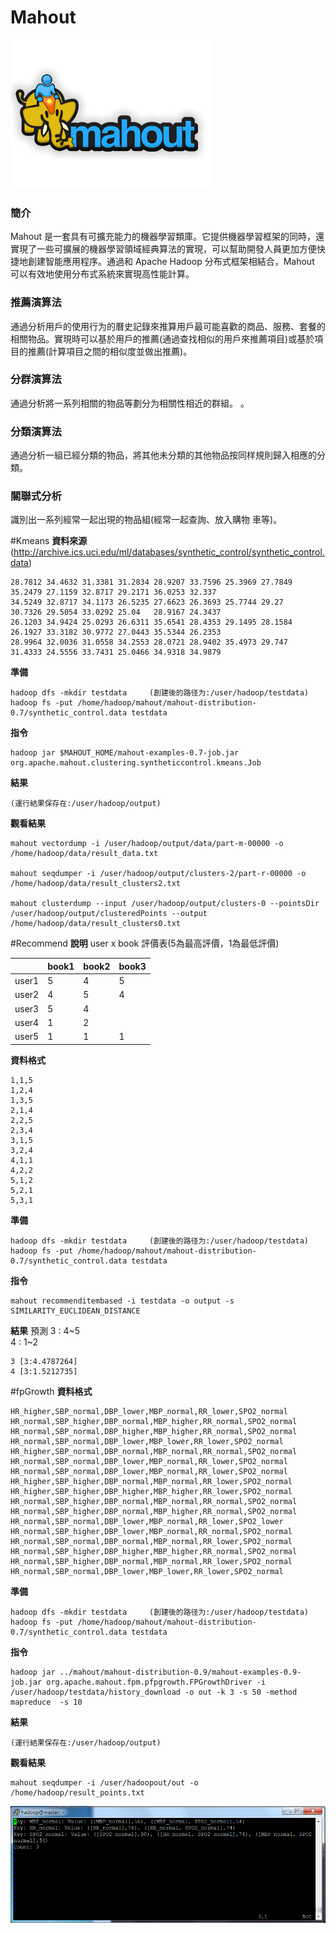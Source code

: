 # Mahout
![](images/mahout-logo-transparent-400.png)
### 簡介
Mahout 是一套具有可擴充能力的機器學習類庫。它提供機器學習框架的同時，還實現了一些可擴展的機器學習領域經典算法的實現，可以幫助開發人員更加方便快捷地創建智能應用程序。通過和 Apache Hadoop 分布式框架相結合，Mahout 可以有效地使用分布式系統來實現高性能計算。


### 推薦演算法
通過分析用戶的使用行为的曆史記錄來推算用戶最可能喜歡的商品、服務、套餐的相關物品。實現時可以基於用戶的推薦(通過查找相似的用戶來推薦項目)或基於項目的推薦(計算項目之間的相似度並做出推薦)。 

### 分群演算法
通過分析將一系列相關的物品等劃分为相關性相近的群組。 。 


### 分類演算法
通過分析一組已經分類的物品，將其他未分類的其他物品按同样規則歸入相應的分類。 


### 關聯式分析
識別出一系列經常一起出現的物品組(經常一起查詢、放入購物 車等)。 

#Kmeans
**資料來源**(http://archive.ics.uci.edu/ml/databases/synthetic_control/synthetic_control.data)
```
28.7812 34.4632 31.3381 31.2834 28.9207 33.7596 25.3969 27.7849 35.2479 27.1159 32.8717 29.2171 36.0253 32.337 
34.5249 32.8717 34.1173 26.5235 27.6623 26.3693 25.7744 29.27   30.7326 29.5054 33.0292 25.04   28.9167 24.3437 
26.1203 34.9424 25.0293 26.6311 35.6541 28.4353 29.1495 28.1584 26.1927 33.3182 30.9772 27.0443 35.5344 26.2353 
28.9964 32.0036 31.0558 34.2553 28.0721 28.9402 35.4973 29.747  31.4333 24.5556 33.7431 25.0466 34.9318 34.9879 
```

**準備**
```
hadoop dfs -mkdir testdata     (創建後的路径为:/user/hadoop/testdata)
hadoop fs -put /home/hadoop/mahout/mahout-distribution-0.7/synthetic_control.data testdata
```

**指令**
```
hadoop jar $MAHOUT_HOME/mahout-examples-0.7-job.jar org.apache.mahout.clustering.syntheticcontrol.kmeans.Job

```

**結果**
```
(運行結果保存在:/user/hadoop/output)
```

**觀看結果**
```
mahout vectordump -i /user/hadoop/output/data/part-m-00000 -o /home/hadoop/data/result_data.txt

mahout seqdumper -i /user/hadoop/output/clusters-2/part-r-00000 -o /home/hadoop/data/result_clusters2.txt

mahout clusterdump --input /user/hadoop/output/clusters-0 --pointsDir /user/hadoop/output/clusteredPoints --output /home/hadoop/data/result_clusters0.txt

```

#Recommend
**說明**
user x book 評價表(5為最高評價，1為最低評價) 

|       | book1 | book2  | book3 |
| --    | --  | -- | --  |
| user1 | 5   | 4  | 5   |
| user2 | 4   | 5  | 4   |
| user3 | 5   | 4  |     |
| user4 | 1   | 2  |     |
| user5 | 1   | 1  | 1   |

**資料格式**
```
1,1,5
1,2,4
1,3,5
2,1,4
2,2,5
2,3,4
3,1,5
3,2,4
4,1,1
4,2,2
5,1,2
5,2,1
5,3,1

```

**準備**
```
hadoop dfs -mkdir testdata     (創建後的路径为:/user/hadoop/testdata)
hadoop fs -put /home/hadoop/mahout/mahout-distribution-0.7/synthetic_control.data testdata
```

**指令**
```
mahout recommenditembased -i testdata -o output -s SIMILARITY_EUCLIDEAN_DISTANCE
```

**結果**
預測 
3 : 4~5  
4 : 1~2
```
3 [3:4.4787264]
4 [3:1.5212735]
```
#fpGrowth
**資料格式**
```
HR_higher,SBP_normal,DBP_lower,MBP_normal,RR_lower,SPO2_normal
HR_normal,SBP_higher,DBP_normal,MBP_higher,RR_normal,SPO2_normal
HR_normal,SBP_normal,DBP_higher,MBP_higher,RR_normal,SPO2_normal
HR_normal,SBP_normal,DBP_lower,MBP_lower,RR_lower,SPO2_normal
HR_higher,SBP_normal,DBP_normal,MBP_normal,RR_normal,SPO2_normal
HR_normal,SBP_normal,DBP_lower,MBP_normal,RR_lower,SPO2_normal
HR_normal,SBP_normal,DBP_lower,MBP_normal,RR_lower,SPO2_normal
HR_higher,SBP_higher,DBP_normal,MBP_normal,RR_lower,SPO2_normal
HR_higher,SBP_higher,DBP_higher,MBP_higher,RR_lower,SPO2_normal
HR_normal,SBP_higher,DBP_normal,MBP_normal,RR_normal,SPO2_normal
HR_normal,SBP_higher,DBP_normal,MBP_higher,RR_normal,SPO2_normal
HR_normal,SBP_normal,DBP_lower,MBP_normal,RR_lower,SPO2_lower
HR_normal,SBP_higher,DBP_lower,MBP_normal,RR_normal,SPO2_normal
HR_normal,SBP_normal,DBP_normal,MBP_normal,RR_lower,SPO2_normal
HR_normal,SBP_higher,DBP_higher,MBP_higher,RR_normal,SPO2_normal
HR_normal,SBP_higher,DBP_normal,MBP_normal,RR_lower,SPO2_normal
HR_normal,SBP_normal,DBP_lower,MBP_lower,RR_lower,SPO2_normal

```

**準備**
```
hadoop dfs -mkdir testdata     (創建後的路径为:/user/hadoop/testdata)
hadoop fs -put /home/hadoop/mahout/mahout-distribution-0.7/synthetic_control.data testdata

```

**指令**
```
hadoop jar ../mahout/mahout-distribution-0.9/mahout-examples-0.9-job.jar org.apache.mahout.fpm.pfpgrowth.FPGrowthDriver -i /user/hadoop/testdata/history_download -o out -k 3 -s 50 -method mapreduce  -s 10
```

**結果**
```
(運行結果保存在:/user/hadoop/output)
```

**觀看結果**
```
mahout seqdumper -i /user/hadoopout/out -o /home/hadoop/result_points.txt
```

![](images/fpgrowth_result.PNG)